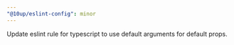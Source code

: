 ```yaml
---
"@10up/eslint-config": minor
---
```


Update eslint rule for typescript to use default arguments for default props.
